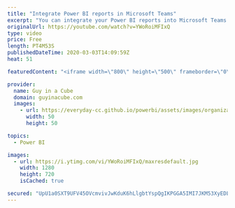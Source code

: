```yaml
---
title: "Integrate Power BI reports in Microsoft Teams"
excerpt: "You can integrate your Power BI reports into Microsoft Teams. Whether it is from a workspace directly or within a published App. Power BI Paginated reports can be integrated as well.  📢 Become a member: https://guyinacu.be/membership   *******************  Want to take your Power BI skills to the next"
originalUrl: https://youtube.com/watch?v=YWoRoiMFIxQ
type: video
price: Free
length: PT4M53S
publishedDateTime: 2020-03-03T14:09:59Z
heat: 51

featuredContent: "<iframe width=\"800\" height=\"500\" frameborder=\"0\" src=\"https://www.youtube.com/embed/YWoRoiMFIxQ\" allow=\"accelerometer; autoplay; encrypted-media; gyroscope; picture-in-picture\" allowfullscreen></iframe>"

provider:
  name: Guy in a Cube
  domain: guyinacube.com
  images:
    - url: https://everyday-cc.github.io/powerbi/assets/images/organizations/guyinacube.com-50x50.jpg
      width: 50
      height: 50

topics:
  - Power BI

images:
  - url: https://i.ytimg.com/vi/YWoRoiMFIxQ/maxresdefault.jpg
    width: 1280
    height: 720
    isCached: true

secured: "UpU1a0SXT9UFV45OVcmvivJwKduK6hLlgbtYspQgIKPGGA5IMI7JKM53XyEDL/Tpmc0hNAgwV1VxmryWJ+azMgGhQBnb51Wr9Hm/hMOUSvYJIjB4psNJq7PJFfP5J2EXEcTIkFhpG1vMQB2b7j876xXRIF8O3FIi89/gANZuyd5YOuKi0/ZOkkH3JdJxXWXy3Uv6xwrBzyGHZHT6ughjeUPsWai5RGrlJeBsyYQDyzre99udlSrYvVaVz3VVQ/GesREA+/0AKaR9n8CtRhptWIMhNMJNnx8lcwD5/IMo854eCCITculrUCZUGani8QZ1q1xE6IezC4ksPu90O1ymacwKh8gifdHqFO3fDhhDcYnnFgv7Hse+X2vWxtxqZARZz3BvlkF9R1Aomw5qF6tUUxfKE4faiUxd0uylAmNN89A=;GySZUl0pF4kgPiCmtyOAWg=="
---
```


